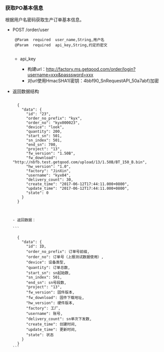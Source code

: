 ### 获取PO基本信息
根据用户名密码获取生产订单基本信息。

- POST /order/user

	```
     @Param  required  user_name,String,用户名
     @Param  required  api_key,String,约定的密文
	  
	```
	
	* api_key
  

	  * 构建url：http://factory.ms.getqood.com/order/login?username=xxx&passsword=xxx
	  * 对url使用HmacSHA1(密钥：4bbf90\_SnRequestAPI\_50a7abf)加密
 
- 返回数据结构

  ```
	
	{
	  "data": {
	    "id": "23",
	    "order_no_prefix": "kyx",
	    "order_no": "kyx000023",
	    "device": "look",
	    "quantity": 200,
	    "start_sn": 501,
	    "sn_index": 501,
	    "end_sn": 700,
	    "project": "13",
	    "fw_version": "1.50B",
	    "fw_download": "http://nbfb.test.getqood.com/upload/13/1.50B/BT_150_B.bin",
	    "hw_version": "1.0",
	    "factory": "JinXin",
	    "username": "kyx04",
	    "delivery_count": 30,
	    "create_time": "2017-06-12T17:44:11.000+0800",
	    "update_time": "2017-06-12T17:44:11.000+0800",
	    "state": 0
	  }
	}



	```
	  
	  - 返回数据：
	   
	  ```
		
		{
		  "data": {
		    "id": ID,
		    "order_no_prefix": 订单号前缀,
		    "order_no": 订单号（上报测试数据使用）,
		    "device": 设备类型,
		    "quantity": 订单总数,
		    "start_sn": sn起始数,
		    "sn_index": 501,
		    "end_sn": sn号段数,
		    "project": "13",
		    "fw_version": 固件版本,
		    "fw_download": 固件下载地址,
		    "hw_version": 硬件版本,
		    "factory": 工厂,
		    "username": 账号,
		    "delivery_count": sn单次下发数,
		    "create_time": 创建时间,
		    "update_time": 更新时间,
		    "state": 状态
		  }
		}
	  ```
